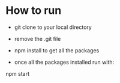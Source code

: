 # How to run

- git clone to your local directory

- remove the .git file

- npm install to get all the packages

- once all the packages installed run with:

npm start




